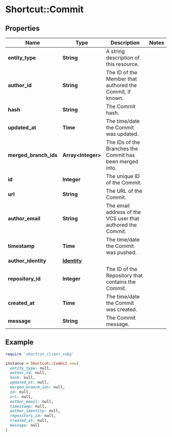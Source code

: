 # Shortcut::Commit

## Properties

| Name | Type | Description | Notes |
| ---- | ---- | ----------- | ----- |
| **entity_type** | **String** | A string description of this resource. |  |
| **author_id** | **String** | The ID of the Member that authored the Commit, if known. |  |
| **hash** | **String** | The Commit hash. |  |
| **updated_at** | **Time** | The time/date the Commit was updated. |  |
| **merged_branch_ids** | **Array&lt;Integer&gt;** | The IDs of the Branches the Commit has been merged into. |  |
| **id** | **Integer** | The unique ID of the Commit. |  |
| **url** | **String** | The URL of the Commit. |  |
| **author_email** | **String** | The email address of the VCS user that authored the Commit. |  |
| **timestamp** | **Time** | The time/date the Commit was pushed. |  |
| **author_identity** | [**Identity**](Identity.md) |  |  |
| **repository_id** | **Integer** | The ID of the Repository that contains the Commit. |  |
| **created_at** | **Time** | The time/date the Commit was created. |  |
| **message** | **String** | The Commit message. |  |

## Example

```ruby
require 'shortcut_client_ruby'

instance = Shortcut::Commit.new(
  entity_type: null,
  author_id: null,
  hash: null,
  updated_at: null,
  merged_branch_ids: null,
  id: null,
  url: null,
  author_email: null,
  timestamp: null,
  author_identity: null,
  repository_id: null,
  created_at: null,
  message: null
)
```

